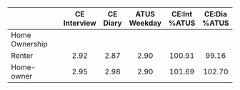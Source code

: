 
|                      | CE<br>Interview |  CE<br>Diary | ATUS<br>Weekday | CE:Int<br>%ATUS | CE:Dia<br>%ATUS |
| -------------------- | :----------: | :----------: | :----------: | :----------: | :----------: |
| Home Ownership       |              |              |              |              |              |
| Renter               |         2.92 |         2.87 |         2.90 |       100.91 |        99.16 |
| Home-owner           |         2.95 |         2.98 |         2.90 |       101.69 |       102.70 |

